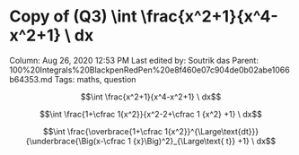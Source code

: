 # Copy of (Q3) \int \frac{x^2+1}{x^4-x^2+1} \ dx

Column: Aug 26, 2020 12:53 PM
Last edited by: Soutrik das
Parent: 100%20Integrals%20BlackpenRedPen%20e8f460e07c904de0b02abe1066b64353.md
Tags: maths, question

$$\int \frac{x^2+1}{x^4-x^2+1} \ dx$$

$$\int \frac{1+\cfrac 1{x^2}}{x^2-2+\cfrac 1 {x^2} +1} \ dx$$

$$\int \frac{\overbrace{1+\cfrac 1{x^2}}^{\Large\text{dt}}}{\underbrace{\Big(x-\cfrac 1 {x}\Big)^2}_{\Large\text{ t}} +1} \ dx$$